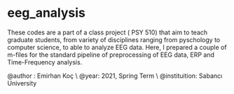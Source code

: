 # eeg_analysis

These codes are a part of a class project ( PSY 510) that aim to teach graduate students, from variety of disciplines ranging from pyschology to computer science, to able to analyze EEG data. Here, I prepared a couple of m-files for the standard pipeline of preprocessing of EEG data, ERP and Time-Frequency analysis.

@author : Emirhan Koç \\
@year: 2021, Spring Term \\
@instituition: Sabancı University
